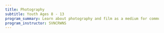 ```yaml
---
title: Photography
subtitle: Youth Ages 8 - 13
program_summary: Learn about photography and film as a medium for communal storytelling.
program_instructor: SVNCRWNS
---
```

